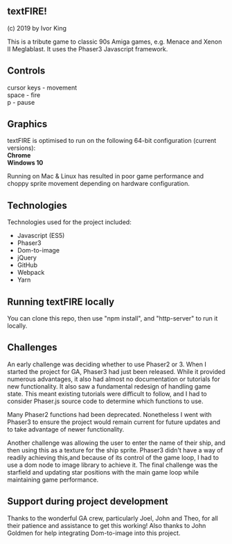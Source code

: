 ## textFIRE!
(c) 2019
by Ivor King

This is a tribute game to classic 90s Amiga games, e.g. Menace and Xenon II Meglablast. It uses the Phaser3 Javascript framework.

## Controls

cursor keys - movement  
space - fire  
p - pause  

## Graphics

textFIRE is optimised to run on the following 64-bit configuration (current versions):  
**Chrome**  
**Windows 10**

Running on Mac & Linux has resulted in poor game performance and choppy sprite movement depending on hardware configuration.

## Technologies

Technologies used for the project included:
* Javascript (ES5)
* Phaser3
* Dom-to-image
* jQuery
* GitHub
* Webpack
* Yarn

## Running textFIRE locally

You can clone this repo, then use "npm install", and "http-server" to run it locally.

## Challenges

An early challenge was deciding whether to use Phaser2 or 3. When I started the project for GA, Phaser3 had just been released. While it provided numerous advantages, it also had almost no documentation or tutorials for new functionality. It also saw a fundamental redesign of handling game state. This meant existing tutorials were difficult to follow, and I had to consider Phaser.js source code to determine which functions to use. 

Many Phaser2 functions had been deprecated. Nonetheless I went with Phaser3 to ensure the project would remain current for future updates and to take advantage of newer functionality.

Another challenge was allowing the user to enter the name of their ship, and then using this as a texture for the ship sprite. Phaser3 didn't have a way of readily achieving this,and because of its control of the game loop, I had to use a dom node to image library to achieve it. The final challenge was the starfield and updating star positions with the main game loop while maintaining game performance.

## Support during project development

Thanks to the wonderful GA crew, particularly Joel, John and Theo, for all their patience and assistance to get this working! Also thanks to John Goldmen for help integrating Dom-to-image into this project.
